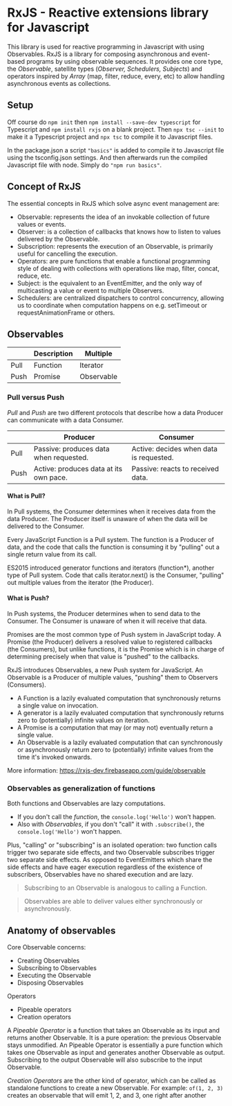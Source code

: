 # RxJS - Reactive extensions library for Javascript
This library is used for reactive programming in Javascript with using Observables.
RxJS is a library for composing asynchronous and event-based programs by using observable sequences. It provides one core type, the *Observable*, satellite types (*Observer, Schedulers, Subjects*) and operators inspired by *Array* (map, filter, reduce, every, etc) to allow handling asynchronous events as collections.

## Setup

Off course do `npm init` then `npm install --save-dev typescript` for Typescript and `npm install rxjs` on a blank project.
Then `npx tsc --init` to make it a Typescript project and `npx tsc` to compile it to Javascript files.

In the package.json a script `"basics"` is added to compile it to Javascript file using the tsconfig.json settings.
And then afterwards run the compiled Javascript file with node.
Simply do `"npm run basics"`.

## Concept of RxJS
The essential concepts in RxJS which solve async event management are:
- Observable: represents the idea of an invokable collection of future values or events.
- Observer: is a collection of callbacks that knows how to listen to values delivered by the Observable.
- Subscription: represents the execution of an Observable, is primarily useful for cancelling the execution.
- Operators: are pure functions that enable a functional programming style of dealing with collections with operations like map, filter, concat, reduce, etc.
- Subject: is the equivalent to an EventEmitter, and the only way of multicasting a value or event to multiple Observers.
- Schedulers: are centralized dispatchers to control concurrency, allowing us to coordinate when computation happens on e.g. setTimeout or requestAnimationFrame or others.

## Observables

|       | Description | Multiple   |
| ----- | ----------- | --------   |
| Pull  | Function    | Iterator   |
| Push  | Promise     | Observable |

### Pull versus Push
*Pull* and *Push* are two different protocols that describe how a data Producer can communicate with a data Consumer.

|       | Producer | Consumer   |
| ----- | ----------- | --------   |
| Pull  | Passive: produces data when requested. | Active: decides when data is requested. |
| Push  | Active: produces data at its own pace. | Passive: reacts to received data. |

#### What is Pull? 
In Pull systems, the Consumer determines when it receives data from the data Producer. The Producer itself is unaware of when the data will be delivered to the Consumer.

Every JavaScript Function is a Pull system. The function is a Producer of data, and the code that calls the function is consuming it by "pulling" out a single return value from its call.

ES2015 introduced generator functions and iterators (function*), another type of Pull system. Code that calls iterator.next() is the Consumer, "pulling" out multiple values from the iterator (the Producer).

#### What is Push?
In Push systems, the Producer determines when to send data to the Consumer. The Consumer is unaware of when it will receive that data.

Promises are the most common type of Push system in JavaScript today. A Promise (the Producer) delivers a resolved value to registered callbacks (the Consumers), but unlike functions, it is the Promise which is in charge of determining precisely when that value is "pushed" to the callbacks.

RxJS introduces Observables, a new Push system for JavaScript. An Observable is a Producer of multiple values, "pushing" them to Observers (Consumers).
- A Function is a lazily evaluated computation that synchronously returns a single value on invocation.
- A generator is a lazily evaluated computation that synchronously returns zero to (potentially) infinite values on iteration.
- A Promise is a computation that may (or may not) eventually return a single value.
- An Observable is a lazily evaluated computation that can synchronously or asynchronously return zero to (potentially) infinite values from the time it's invoked onwards.

More information: https://rxjs-dev.firebaseapp.com/guide/observable

### Observables as generalization of functions
Both functions and Observables are lazy computations. 
- If you don't call the *function*, the `console.log('Hello')` won't happen. 
- Also with *Observables*, if you don't "call" it with `.subscribe()`, the `console.log('Hello')` won't happen. 

Plus, "calling" or "subscribing" is an isolated operation: two function calls trigger two separate side effects, and two Observable subscribes trigger two separate side effects. As opposed to EventEmitters which share the side effects and have eager execution regardless of the existence of subscribers, Observables have no shared execution and are lazy.

> Subscribing to an Observable is analogous to calling a Function.

> Observables are able to deliver values either synchronously or asynchronously.

## Anatomy of observables
Core Observable concerns:
- Creating Observables
- Subscribing to Observables
- Executing the Observable
- Disposing Observables

Operators
- Pipeable operators
- Creation operators

A *Pipeable Operator* is a function that takes an Observable as its input and returns another Observable. It is a pure operation: the previous Observable stays unmodified.
An Pipeable Operator is essentially a pure function which takes one Observable as input and generates another Observable as output. Subscribing to the output Observable will also subscribe to the input Observable.

*Creation Operators* are the other kind of operator, which can be called as standalone functions to create a new Observable. For example: `of(1, 2, 3)` creates an observable that will emit 1, 2, and 3, one right after another